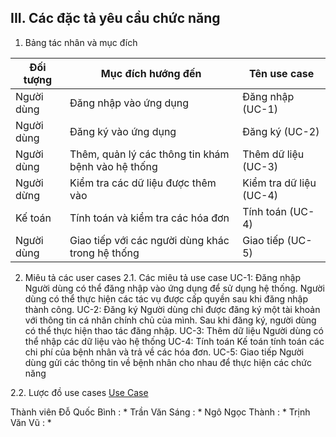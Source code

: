 ## III. Các đặc tả yêu cầu chức năng
1. Bảng tác nhân và mục đích

|Đối tượng| Mục đích hướng đến| Tên use case|
|----|----|---|
|Người dùng| Đăng nhập vào ứng dụng  | Đăng nhập (UC-1)|
|Người dùng| Đăng ký vào ứng dụng| Đăng ký (UC-2)|
|Người dùng| Thêm, quản lý các thông tin khám bệnh vào hệ thống|Thêm dữ liệu (UC-3)|
|Người dừng| Kiểm tra các dữ liệu được thêm vào| Kiểm tra dữ liệu (UC-4)|
|Kế toán| Tính toán và kiểm tra các hóa đơn| Tính toán (UC-4) |
|Người dùng| Giao tiếp với các người dùng khác trong hệ thống| Giao tiếp (UC-5)|

2. Miêu tả các user cases
2.1. Các miêu tả use case
    UC-1: Đăng nhập
    Người dùng có thể đăng nhập vào ứng dụng để sử dụng hệ thống. Người dùng có thể thực hiện các tác vụ được cấp quyền sau khi đăng nhập thành công.
    UC-2: Đăng ký
    Người dùng chỉ được đăng ký một tài khoản với thông tin cá nhân chính chủ của mình. Sau khi đăng ký, người dùng có thể thực hiện thao tác đăng nhập.
    UC-3: Thêm dữ liệu
    Người dùng có thể nhập các dữ liệu vào hệ thống
    UC-4: Tính toán
    Kế toán tính toán các chi phí của bệnh nhân và trả về các hóa đơn.
    UC-5: Giao tiếp
    Người dùng gửi các thông tin về bệnh nhân cho nhau để thực hiện các chức năng

2.2. Lược đồ use cases
[Use Case](https://drive.google.com/file/d/1lrra6lLZE0F7NFEa0AWNcGSDlvDmSJlD/view?usp=sharing)

Thành viên
Đỗ Quốc Bình : *
Trần Văn Sáng : *
Ngô Ngọc Thành : *
Trịnh Văn Vũ : *
